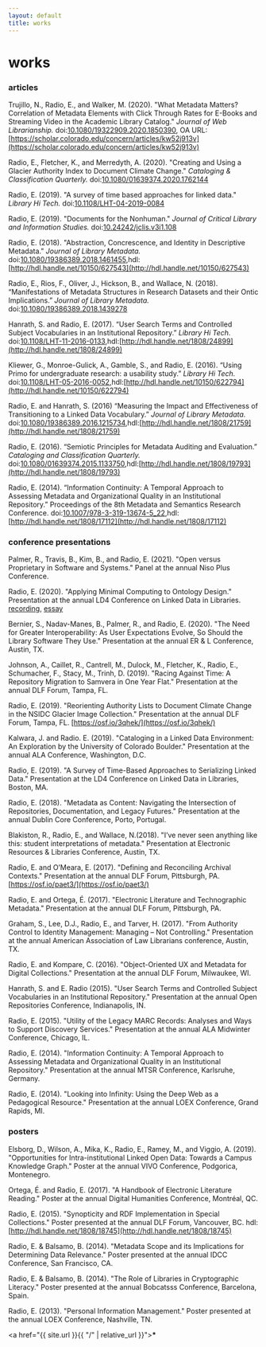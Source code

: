 ```yaml
---
layout: default
title: works
---
```


# works

### articles

Trujillo, N., Radio, E., and Walker, M. (2020). "What Metadata Matters? Correlation of Metadata Elements with Click Through Rates for E-Books and Streaming Video in the Academic Library Catalog." _Journal of Web Librarianship._ doi:[10.1080/19322909.2020.1850390](https://doi.org/10.1080/19322909.2020.1850390), OA URL: [https://scholar.colorado.edu/concern/articles/kw52j913v](https://scholar.colorado.edu/concern/articles/kw52j913v)

Radio, E., Fletcher, K., and Merredyth, A. (2020). "Creating and Using a Glacier Authority Index to Document Climate Change." _Cataloging & Classification Quarterly._ doi:[10.1080/01639374.2020.1762144](https://doi.org/10.1080/01639374.2020.1762144)

Radio, E. (2019). "A survey of time based approaches for linked data." _Library Hi Tech._ doi:[10.1108/LHT-04-2019-0084](https://doi.org/10.1108/LHT-04-2019-0084)

Radio, E. (2019). "Documents for the Nonhuman." _Journal of Critical Library and Information Studies._ doi:[10.24242/jclis.v3i1.108 ](https://doi.org/10.24242/jclis.v3i1.108 )

Radio, E. (2018). "Abstraction, Concrescence, and Identity in Descriptive Metadata." _Journal of Library Metadata._ doi:[10.1080/19386389.2018.1461455](https://doi.org/10.1080/19386389.2018.1461455),hdl:[http://hdl.handle.net/10150/627543](http://hdl.handle.net/10150/627543)

Radio, E., Rios, F., Oliver, J., Hickson, B., and Wallace, N. (2018).  “Manifestations of Metadata Structures in Research Datasets and their Ontic Implications.” _Journal of Library Metadata._ doi:[10.1080/19386389.2018.1439278](https://doi.org/10.1080/19386389.2018.1439278)

Hanrath, S. and Radio, E. (2017). “User Search Terms and Controlled Subject Vocabularies in an Institutional Repository.” _Library Hi Tech._ doi:[10.1108/LHT-11-2016-0133](https://doi.org/10.1108/LHT-11-2016-0133),hdl:[http://hdl.handle.net/1808/24899](http://hdl.handle.net/1808/24899)

Kliewer, G., Monroe-Gulick, A., Gamble, S., and Radio, E. (2016). “Using Primo for undergraduate research: a usability study.” _Library Hi Tech._ doi:[10.1108/LHT-05-2016-0052](https://doi.org/10.1108/LHT-05-2016-0052),hdl:[http://hdl.handle.net/10150/622794](http://hdl.handle.net/10150/622794)

Radio, E. and Hanrath, S. (2016) “Measuring the Impact and Effectiveness of Transitioning to a Linked Data Vocabulary.” _Journal of Library Metadata._ doi:[10.1080/19386389.2016.1215734](https://doi.org/10.1080/19386389.2016.1215734),hdl:[http://hdl.handle.net/1808/21759](http://hdl.handle.net/1808/21759)

Radio, E. (2016). “Semiotic Principles for Metadata Auditing and Evaluation.” _Cataloging and Classification Quarterly._ doi:[10.1080/01639374.2015.1133750](https://doi.org/10.1080/01639374.2015.1133750),hdl:[http://hdl.handle.net/1808/19793](http://hdl.handle.net/1808/19793)

Radio, E. (2014). “Information Continuity: A Temporal Approach to Assessing Metadata and Organizational Quality in an Institutional Repository.” Proceedings of the 8th Metadata and Semantics Research Conference. doi:[10.1007/978-3-319-13674-5_22](https://doi.org/10.1007/978-3-319-13674-5_22),hdl:[http://hdl.handle.net/1808/17112](http://hdl.handle.net/1808/17112)


### conference presentations

Palmer, R., Travis, B., Kim, B., and Radio, E. (2021). "Open versus Proprietary in Software and Systems." Panel at the annual Niso Plus Conference.

Radio, E. (2020). "Applying Minimal Computing to Ontology Design." Presentation at the annual LD4 Conference on Linked Data in Libraries. [recording](https://t.co/TrO8yRWDek?amp=1), [essay](https://go-dh.github.io/mincomp/thoughts/2020/07/21/minimal-ontology/)

Bernier, S., Nadav-Manes, B., Palmer, R., and Radio, E. (2020). "The Need for Greater Interoperability: As User Expectations Evolve, So Should the Library Software They Use." Presentation at the annual ER & L Conference, Austin, TX.

Johnson, A., Caillet, R., Cantrell, M., Dulock, M., Fletcher, K., Radio, E., Schumacher, F., Stacy, M., Trinh, D. (2019). "Racing Against Time: A Repository Migration to Samvera in One Year Flat." Presentation at the annual DLF Forum, Tampa, FL.

Radio, E. (2019). "Reorienting Authority Lists to Document Climate Change in the NSIDC Glacier Image Collection." Presentation at the annual DLF Forum, Tampa, FL. [https://osf.io/3qhek/](https://osf.io/3qhek/)

Kalwara, J. and Radio. E. (2019). "Cataloging in a Linked Data Environment: An Exploration by the University of Colorado Boulder." Presentation at the annual ALA Conference, Washington, D.C.

Radio, E. (2019). "A Survey of Time-Based Approaches to Serializing Linked Data." Presentation at the LD4 Conference on Linked Data in Libraries, Boston, MA.

Radio, E. (2018). "Metadata as Content: Navigating the Intersection of Repositories, Documentation, and Legacy Futures." Presentation at the annual Dublin Core Conference, Porto, Portugal.

Blakiston, R.,  Radio, E., and Wallace, N.(2018). "I’ve never seen anything like this: student interpretations of metadata." Presentation at Electronic Resources & Libraries Conference, Austin, TX.

Radio, E. and O’Meara, E. (2017). "Defining and Reconciling Archival Contexts." Presentation at the annual DLF Forum, Pittsburgh, PA. [https://osf.io/paet3/](https://osf.io/paet3/)

Radio, E. and Ortega, É. (2017). "Electronic Literature and Technographic Metadata." Presentation at the annual DLF Forum, Pittsburgh, PA.

Graham, S., Lee, D.J., Radio, E., and Tarver, H. (2017). "From Authority Control to Identity Management: Managing – Not Controlling." Presentation at the annual American Association of Law Librarians conference, Austin, TX.

Radio, E. and Kompare, C. (2016). "Object-Oriented UX and Metadata for Digital Collections." Presentation at the annual DLF Forum, Milwaukee, WI.

Hanrath, S. and E. Radio (2015). "User Search Terms and Controlled Subject Vocabularies in an Institutional Repository." Presentation at the annual Open Repositories Conference, Indianapolis, IN.

Radio, E. (2015). "Utility of the Legacy MARC Records: Analyses and Ways to Support Discovery Services." Presentation at the annual ALA Midwinter Conference, Chicago, IL.

Radio, E. (2014). "Information Continuity: A Temporal Approach to Assessing Metadata and Organizational Quality in an Institutional Repository." Presentation at the annual MTSR Conference, Karlsruhe, Germany.

Radio, E. (2014). "Looking into Infinity: Using the Deep Web as a Pedagogical Resource." Presentation at the annual LOEX Conference, Grand Rapids, MI.



### posters

Elsborg, D., Wilson, A., Mika, K., Radio, E., Ramey, M., and Viggio, A. (2019). "Opportunities for Intra-institutional Linked Open Data: Towards a Campus Knowledge Graph." Poster at the annual VIVO Conference, Podgorica, Montenegro.

Ortega, É. and Radio, E. (2017). "A Handbook of Electronic Literature Reading." Poster at the annual Digital Humanities Conference, Montréal, QC.

Radio, E. (2015). "Synopticity and RDF Implementation in Special Collections." Poster presented at the annual DLF Forum, Vancouver, BC. hdl:[http://hdl.handle.net/1808/18745](http://hdl.handle.net/1808/18745)

Radio, E. & Balsamo, B. (2014). "Metadata Scope and its Implications for Determining Data Relevance." Poster presented at the annual IDCC Conference, San Francisco, CA.

Radio, E. & Balsamo, B. (2014). "The Role of Libraries in Cryptographic Literacy." Poster presented at the annual Bobcatsss Conference, Barcelona, Spain.

Radio, E. (2013). "Personal Information Management." Poster presented at the annual LOEX Conference, Nashville, TN.

<a href="{{ site.url }}{{ "/" | relative_url }}"><b>*</b></a>
